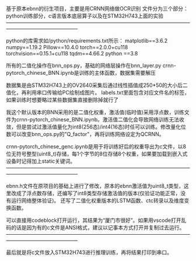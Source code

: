 基于原本ebnn的衍生项目，主要是用CRNN网络做OCR识别
文件分为三个部分：python训练部分，c语言版本底层算子以及在STM32H743上面的实验
——————————————————————————————————————————————————

python的库需求如/python/requirements.txt所示：
		matplotlib==3.6.2
		numpy==1.19.2
		Pillow==10.4.0
		torch==2.0.0+cu118
		torchvision==0.15.1+cu118
		tqdm==4.66.2
		python ==3.8

所有的二值化操作在bnn_ops.py，基础的网络层操作在bnn_layer.py
crnn-pytorch_chinese_BNN.ipynb是训练的主体函数，数据集需要解压

数据集是由STM32H743上的OV2640采集后通过线性插值成250*50的大小后二值化，再利用串口传输给PC绘制成图片。
labels.txt里面包含对应文件名的标签，如果训练时想要略过某些数据集直接删除掉就行了

我这个默认版本的BNN采用的是二值化权重，激活值(临时值)采用浮点数，训练文件为crnn-pytorch_chinese_BNN.ipynb。激活值二值化会导致网络训练无法收敛，但是尝试过激活值量化为int8(256态)/int4(16态)时任可以训练。修改量化位数可以改变bnn_ops.py的"Q_factor"，再将训练网络设定为QCRNN。

crnn-pytorch_chinese_genc.ipynb是用于将训练好后的权重导出为c文件，以8位无符号整型(uint8_t)存储，每1个字节的8位存储8个权重，如果要加载到嵌入式设备时记得加上static关键词。
——————————————————————————————————————————————————

ebnn.h文件在原项目的基础上进行了修改，原本的ebnn激活值为uint8_t类型，这里改成了浮点数存储，还编写了int8类型存储激活值的版本(仅验证功能正常，没有运行网络整体验证)。
还写了二值化权重版本的LSTM函数、ctc转录以及维度变换函数。

可以直接用codeblock打开运行，其结果为“厦门市很好”。如果用vscode打开乱码的话是因为有的c文件是ANSI格式，建议以记事本方式打开并复制过去运行。
——————————————————————————————————————————————————

最后就是将c文件放入STM32H743进行推理训练，再将结果打印到串口。

